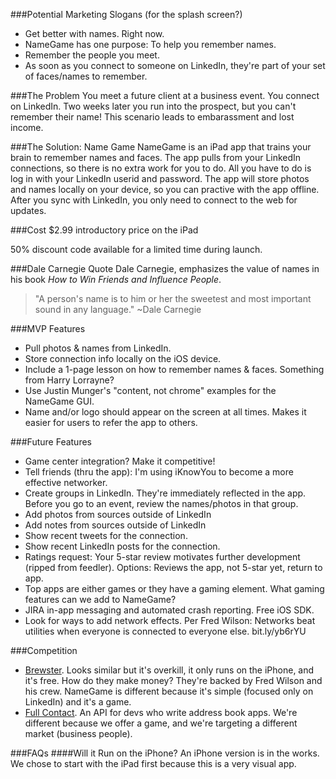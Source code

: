 ###Potential Marketing Slogans (for the splash screen?)
* Get better with names. Right now.
* NameGame has one purpose: To help you remember names.
* Remember the people you meet. 
* As soon as you connect to someone on LinkedIn, they're part of your set of faces/names to remember.

###The Problem
You meet a future client at a business event. You connect on LinkedIn.  Two weeks later you run into the prospect, but you can't remember their name! This scenario leads to embarassment and lost income.

###The Solution: Name Game
NameGame is an iPad app that trains your brain to remember names and faces. The app pulls from your LinkedIn connections, so there is no extra work for you to do. All you have to do is log in with your LinkedIn userid and password. The app will store photos and names locally on your device, so you can practive with the app offline. After you sync with LinkedIn, you only need to connect to the web for updates.

###Cost 
$2.99 introductory price on the iPad

50% discount code available for a limited time during launch.

###Dale Carnegie Quote
Dale Carnegie, emphasizes the value of names in his book *How to Win Friends and Influence People*. 

>"A person's name is to him or her the sweetest and most important sound in any language."
>~Dale Carnegie

###MVP Features
* Pull photos & names from LinkedIn.
* Store connection info locally on the iOS device.
* Include a 1-page lesson on how to remember names & faces. Something from Harry Lorrayne?
* Use Justin Munger's "content, not chrome" examples for the NameGame GUI.
* Name and/or logo should appear on the screen at all times. Makes it easier for users to refer the app to others.

###Future Features
* Game center integration? Make it competitive!
* Tell friends (thru the app): I'm using iKnowYou to become a more effective networker.
* Create groups in LinkedIn. They're immediately reflected in the app. Before you go to an event, review the names/photos in that group.
* Add photos from sources outside of LinkedIn
* Add notes from sources outside of LinkedIn
* Show recent tweets for the connection.
* Show recent LinkedIn posts for the connection.
* Ratings request: Your 5-star review motivates further development (ripped from feedler). Options: Reviews the app, not 5-star yet, return to app.
* Top apps are either games or they have a gaming element. What gaming features can we add to NameGame?
* JIRA in-app messaging and automated crash reporting. Free iOS SDK.
* Look for ways to add network effects. Per Fred Wilson: Networks beat utilities when everyone is connected to everyone else. bit.ly/yb6rYU

###Competition
* [Brewster](https://www.brewster.com/). Looks similar but it's overkill, it only runs on the iPhone, and it's free. How do they make money?  They're backed by Fred Wilson and his crew. NameGame is different because it's simple (focused only on LinkedIn) and it's a game.
* [Full Contact](http://www.fullcontact.com/). An API for devs who write address book apps. We're different because we offer a game, and we're targeting a different market (business people).


###FAQs
####Will it Run on the iPhone?
An iPhone version is in the works. We chose to start with the iPad first because this is a very visual app. 

